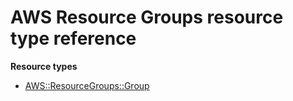 # AWS Resource Groups resource type reference<a name="AWS_ResourceGroups"></a>

**Resource types**

- [AWS::ResourceGroups::Group](aws-resource-resourcegroups-group.md)
